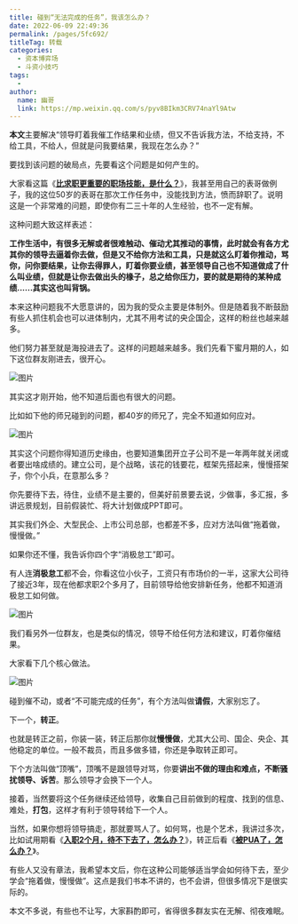 ```yaml
---
title: 碰到“无法完成的任务”，我该怎么办？
date: 2022-06-09 22:49:36
permalink: /pages/5fc692/
titleTag: 转载
categories:
  - 资本博弈场
  - 斗资小技巧
tags:
  - 
author: 
  name: 幽哥
  link: https://mp.weixin.qq.com/s/pyv8BIkm3CRV74naYl9Atw
---
```



**本文**主要解决“领导盯着我催工作结果和业绩，但又不告诉我方法，不给支持，不给工具，不给人，但就是问我要结果，我现在怎么办？”



要找到该问题的破局点，先要看这个问题是如何产生的。



大家看这篇《[**比求职更重要的职场技能，是什么？**](http://mp.weixin.qq.com/s?__biz=MzI0MzQ0OTUxOA==&mid=2247513267&idx=1&sn=78a6129132eb0876c0c05b33ea99cc90&chksm=e96e1f72de199664c4c866b83e549c86b5726ecc11d1f099559828b7ae32a8f68ed69d37f559&scene=21#wechat_redirect)》，我甚至用自己的表哥做例子，我的这位50岁的表哥在那次工作任务中，没能找到方法，愤而辞职了。说明这是一个非常难的问题，即使你有二三十年的人生经验，也不一定有解。



这种问题大致这样表述：



**工作生活中，有很多无解或者很难触动、催动尤其推动的事情，此时就会有各方尤其你的领导去逼着你去做，但是又不给你方法和工具，只是就这么盯着你推动，骂你，问你要结果，让你去得罪人，盯着你要业绩，甚至领导自己也不知道做成了什么叫业绩，但就是让你去做出头的椽子，总之给你压力，要的就是期待的某种成绩......其实这也叫背锅。**



本来这种问题我不大愿意讲的，因为我的受众主要是体制外。但是随着我不断鼓励有些人抓住机会也可以进体制内，尤其不用考试的央企国企，这样的粉丝也越来越多。



他们努力甚至就是海投进去了。这样的问题越来越多。我们先看下蜜月期的人，如下这位群友刚进去，很开心。



![图片](https://testingcf.jsdelivr.net/gh/TommyZeng777/picgo/img/202206092250384.jpeg)



其实这才刚开始，他不知道后面也有很大的问题。



比如如下他的师兄碰到的问题，都40岁的师兄了，完全不知道如何应对。



![图片](https://testingcf.jsdelivr.net/gh/TommyZeng777/picgo/img/202206092250385.jpeg)



其实这个问题你得知道历史缘由，也要知道集团开立子公司不是一年两年就关闭或者要出啥成绩的。建立公司，是个战略，该花的钱要花，框架先搭起来，慢慢搭架子，你个小兵，在意那么多？



你先要待下去，待住，业绩不是主要的，但美好前景要去说，少做事，多汇报，多讲远景规划，目前假装忙、将大计划做成PPT即可。



其实我们外企、大型民企、上市公司总部，也都差不多，应对方法叫做“拖着做，慢慢做。”



如果你还不懂，我告诉你四个字“消极怠工”即可。



有人连**消极怠工**都不会，你看这位小伙子，工资只有市场价的一半，这家大公司待了接近3年，现在他都求职2个多月了，目前领导给他安排新任务，他都不知道消极怠工如何做。



![图片](https://testingcf.jsdelivr.net/gh/TommyZeng777/picgo/img/202206092250386.jpeg)



我们看另外一位群友，也是类似的情况，领导不给任何方法和建议，盯着你催结果。



大家看下几个核心做法。



![图片](https://testingcf.jsdelivr.net/gh/TommyZeng777/picgo/img/202206092250387.jpeg)



碰到催不动，或者“不可能完成的任务”，有个方法叫做**请假**，大家别忘了。



下一个，**转正**。



也就是转正之前，你装一装，转正后那你就**慢慢做**，尤其大公司、国企、央企、其他稳定的单位。一般不裁员，而且多做多错，你还是争取转正即可。



下个方法叫做“顶嘴”，顶嘴不是跟领导对骂，你要**讲出不做的理由和难点，不断骚扰领导、诉苦**。那么领导才会换下一个人。



接着，当然要将这个任务继续还给领导，收集自己目前做到的程度、找到的信息、难处，**打包**，这样才有利于领导转给下一个人。



当然，如果你想将领导搞走，那就要骂人了。如何骂，也是个艺术，我讲过多次，比如试用期看《[**入职2个月，待不下去了，怎么办？**](http://mp.weixin.qq.com/s?__biz=MzI0MzQ0OTUxOA==&mid=2247510400&idx=2&sn=dd542597aa87ea60dd7e4dcacc98d5c2&chksm=e96e0241de198b57f254c7279362db141fe45cb0af6812760db5836b5324e35e3dbe07bbe585&scene=21#wechat_redirect)》，转正后看《[**被PUA了，怎么办？**](http://mp.weixin.qq.com/s?__biz=MzI0MzQ0OTUxOA==&mid=2247504802&idx=2&sn=acf645b77bfbb5bb28a0189558b1c493&chksm=e96e7863de19f175d7348c95eb3bb77a171a2e2e824cf7337c5a93de428106d1500a2b25dc13&scene=21#wechat_redirect)》。



有些人又没有章法，我希望本文后，你在这种公司能够适当学会如何待下去，至少学会“拖着做，慢慢做”。这点是我们书本不讲的，也不会讲，但很多情况下是很实际的。



本文不多说，有些也不让写，大家斟酌即可，省得很多群友实在无解、彻夜难眠。